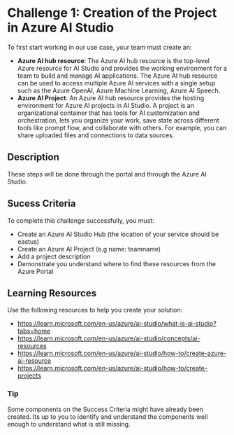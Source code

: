 # Challenge 1: Creation of the Project in Azure AI Studio

To first start working in our use case, your team must create an:

* **Azure AI hub resource**: The Azure AI hub resource is the top-level Azure resource for AI Studio and provides the working environment for a team to build and manage AI applications. The Azure AI hub resource can be used to access multiple Azure AI services with a single setup such as the Azure OpenAI, Azure Machine Learning, Azure AI Speech.
* **Azure AI Project**: An Azure AI hub resource provides the hosting environment for Azure AI projects in AI Studio. A project is an organizational container that has tools for AI customization and orchestration, lets you organize your work, save state across different tools like prompt flow, and collaborate with others. For example, you can share uploaded files and connections to data sources.


## Description

These steps will be done through the portal and through the Azure AI Studio.  


## Sucess Criteria

To complete this challenge successfully, you must:
* Create an Azure AI Studio Hub (the location of your service should be eastus)
* Create an Azure AI Project (e.g name:  teamname)
* Add a project description
* Demonstrate you understand where to find these resources from the Azure Portal 


## Learning Resources
Use the following resources to help you create your solution:
* https://learn.microsoft.com/en-us/azure/ai-studio/what-is-ai-studio?tabs=home
* https://learn.microsoft.com/en-us/azure/ai-studio/concepts/ai-resources
* https://learn.microsoft.com/en-us/azure/ai-studio/how-to/create-azure-ai-resource
* https://learn.microsoft.com/en-us/azure/ai-studio/how-to/create-projects


### Tip
Some components on the Success Criteria might have already been created. Its up to you to identify and understand the components well enough to understand what is still missing.
